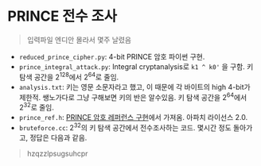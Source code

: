 # PRINCE 전수 조사

> 입력파일 엔디안 몰라서 몇주 날렸음

- `reduced_prince_cipher.py`: 4-bit PRINCE 암호 파이썬 구현.
- `prince_integral_attack.py`: Integral cryptanalysis로 `k1 ^ k0'` 을 구함. 키 탐색 공간을 2<sup>128</sup>에서 2<sup>64</sup>로 줄임.
- `analysis.txt`: 키는 영문 소문자라고 했고, 이 때문에 각 바이트의 high 4-bit가 제한적. 쌩노가다로 그냥 구해보면 키의 반은 알수있음. 키 탐색 공간을 2<sup>64</sup>에서 2<sup>32</sup>로 줄임.
- `prince_ref.h`: [PRINCE 암호 레퍼런스 구현](https://github.com/sebastien-riou/prince-c-ref)에서 가져옴. 아파치 라이선스 2.0.
- `bruteforce.cc`: 2<sup>32</sup>의 키 탐색 공간에서 전수조사하는 코드. 몇시간 정도 돌아가고, 정답은 다음과 같음.

> hzqzzlpsugsuhcpr